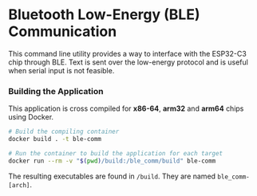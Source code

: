 # Bluetooth Low-Energy (BLE) Communication
This command line utility provides a way to interface with the ESP32-C3 chip through BLE. Text is sent over the low-energy protocol and is useful when serial input is not feasible.

### Building the Application
This application is cross compiled for **x86-64**, **arm32** and **arm64** chips using Docker.
```bash
# Build the compiling container
docker build . -t ble-comm

# Run the container to build the application for each target
docker run --rm -v "$(pwd)/build:/ble_comm/build" ble-comm
```
The resulting executables are found in `/build`. They are named `ble_comm-[arch]`.

